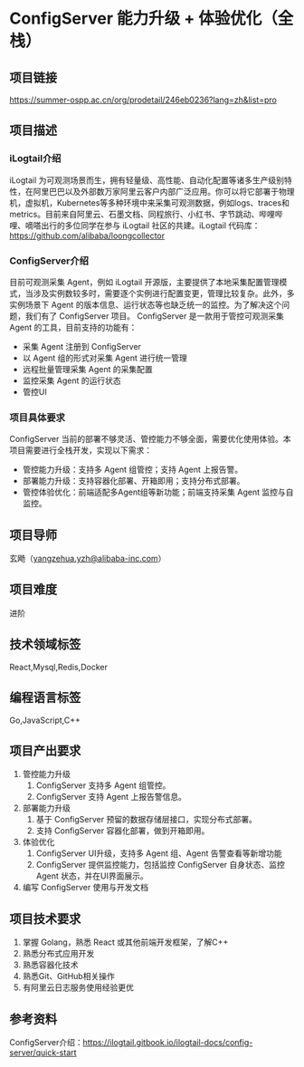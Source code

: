 # ConfigServer 能力升级 + 体验优化（全栈）

## 项目链接

<https://summer-ospp.ac.cn/org/prodetail/246eb0236?lang=zh&list=pro>

## 项目描述

### iLogtail介绍

iLogtail 为可观测场景而生，拥有轻量级、高性能、自动化配置等诸多生产级别特性，在阿里巴巴以及外部数万家阿里云客户内部广泛应用。你可以将它部署于物理机，虚拟机，Kubernetes等多种环境中来采集可观测数据，例如logs、traces和metrics。目前来自阿里云、石墨文档、同程旅行、小红书、字节跳动、哔哩哔哩、嘀嗒出行的多位同学在参与 iLogtail 社区的共建。iLogtail 代码库：<https://github.com/alibaba/loongcollector>

### ConfigServer介绍

目前可观测采集 Agent，例如 iLogtail 开源版，主要提供了本地采集配置管理模式，当涉及实例数较多时，需要逐个实例进行配置变更，管理比较复杂。此外，多实例场景下 Agent 的版本信息、运行状态等也缺乏统一的监控。为了解决这个问题，我们有了 ConfigServer 项目。
ConfigServer 是一款用于管控可观测采集 Agent 的工具，目前支持的功能有：

* 采集 Agent 注册到 ConfigServer
* 以 Agent 组的形式对采集 Agent 进行统一管理
* 远程批量管理采集 Agent 的采集配置
* 监控采集 Agent 的运行状态
* 管控UI

### 项目具体要求

ConfigServer 当前的部署不够灵活、管控能力不够全面，需要优化使用体验。本项目需要进行全栈开发，实现以下需求：

* 管控能力升级：支持多 Agent 组管控；支持 Agent 上报告警。
* 部署能力升级：支持容器化部署、开箱即用；支持分布式部署。
* 管控体验优化：前端适配多Agent组等新功能；前端支持采集 Agent 监控与自监控。

## 项目导师

玄飏（<yangzehua.yzh@alibaba-inc.com>）

## 项目难度

进阶

## 技术领域标签

React,Mysql,Redis,Docker

## 编程语言标签

Go,JavaScript,C++

## 项目产出要求

1. 管控能力升级
    1. ConfigServer 支持多 Agent 组管控。
    2. ConfigServer 支持 Agent 上报告警信息。
2. 部署能力升级
    1. 基于 ConfigServer 预留的数据存储层接口，实现分布式部署。
    2. 支持 ConfigServer 容器化部署，做到开箱即用。
3. 体验优化
    1. ConfigServer UI升级，支持多 Agent 组、Agent 告警查看等新增功能
    2. ConfigServer 提供监控能力，包括监控 ConfigServer 自身状态、监控 Agent 状态，并在UI界面展示。
4. 编写 ConfigServer 使用与开发文档

## 项目技术要求

1. 掌握 Golang，熟悉 React 或其他前端开发框架，了解C++
2. 熟悉分布式应用开发
3. 熟悉容器化技术
4. 熟悉Git、GitHub相关操作
5. 有阿里云日志服务使用经验更优

## 参考资料

ConfigServer介绍：<https://ilogtail.gitbook.io/ilogtail-docs/config-server/quick-start>
